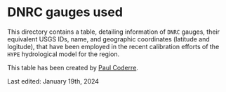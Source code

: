 # DNRC gauges used
This directory contains a table, detailing information of `DNRC` gauges, their equivalent USGS IDs, name, and geographic coordinates (latitude and logitude), that have been employed in the recent calibration efforts of the `HYPE` hydrological model for the region.

This table has been created by [Paul Coderre](paul.coderre@ucalgary.ca).

Last edited: January 19th, 2024
